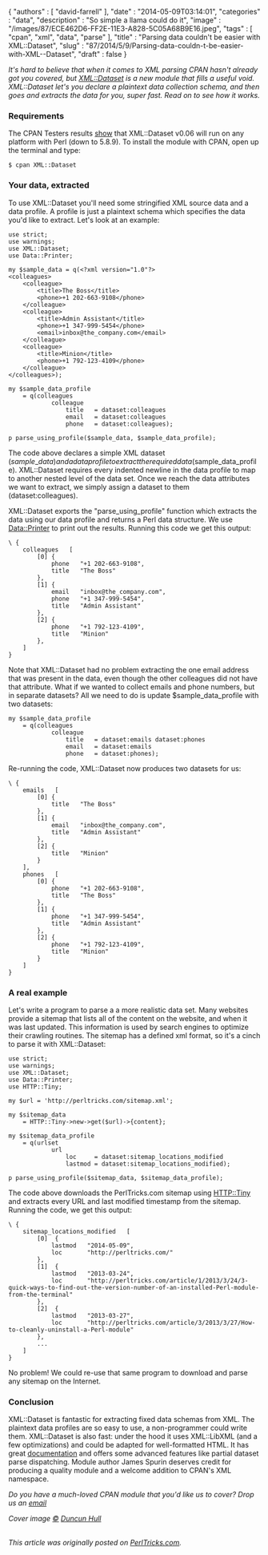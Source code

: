 {
   "authors" : [
      "david-farrell"
   ],
   "date" : "2014-05-09T03:14:01",
   "categories" : "data",
   "description" : "So simple a llama could do it",
   "image" : "/images/87/ECE462D6-FF2E-11E3-A828-5C05A68B9E16.jpeg",
   "tags" : [
      "cpan",
      "xml",
      "data",
      "parse"
   ],
   "title" : "Parsing data couldn't be easier with XML::Dataset",
   "slug" : "87/2014/5/9/Parsing-data-couldn-t-be-easier-with-XML--Dataset",
   "draft" : false
}


*It's hard to believe that when it comes to XML parsing CPAN hasn't already got you covered, but [XML::Dataset](https://metacpan.org/pod/XML::Dataset) is a new module that fills a useful void. XML::Dataset let's you declare a plaintext data collection schema, and then goes and extracts the data for you, super fast. Read on to see how it works.*

### Requirements

The CPAN Testers results [show](http://matrix.cpantesters.org/?dist=XML-Dataset+0.006) that XML::Dataset v0.06 will run on any platform with Perl (down to 5.8.9). To install the module with CPAN, open up the terminal and type:

``` prettyprint
$ cpan XML::Dataset
```

### Your data, extracted

To use XML::Dataset you'll need some stringified XML source data and a data profile. A profile is just a plaintext schema which specifies the data you'd like to extract. Let's look at an example:

``` prettyprint
use strict;
use warnings;
use XML::Dataset;
use Data::Printer;

my $sample_data = q(<?xml version="1.0"?>
<colleagues>
    <colleague>
        <title>The Boss</title>
        <phone>+1 202-663-9108</phone>
    </colleague>
    <colleague>
        <title>Admin Assistant</title>
        <phone>+1 347-999-5454</phone>
        <email>inbox@the_company.com</email>
    </colleague>
    <colleague>
        <title>Minion</title>
        <phone>+1 792-123-4109</phone>
    </colleague>
</colleagues>);

my $sample_data_profile
    = q(colleagues
            colleague
                title   = dataset:colleagues
                email   = dataset:colleagues
                phone   = dataset:colleagues);

p parse_using_profile($sample_data, $sample_data_profile);
```

The code above declares a simple XML dataset ($sample\_data) and a data profile to extract the required data ($sample\_data\_profile). XML::Dataset requires every indented newline in the data profile to map to another nested level of the data set. Once we reach the data attributes we want to extract, we simply assign a dataset to them (dataset:colleagues).

XML::Dataset exports the "parse\_using\_profile" function which extracts the data using our data profile and returns a Perl data structure. We use [Data::Printer](https://metacpan.org/pod/Data::Printer) to print out the results. Running this code we get this output:

``` prettyprint
\ {
    colleagues   [
        [0] {
            phone   "+1 202-663-9108",
            title   "The Boss"
        },
        [1] {
            email   "inbox@the_company.com",
            phone   "+1 347-999-5454",
            title   "Admin Assistant"
        },
        [2] {
            phone   "+1 792-123-4109",
            title   "Minion"
        },
    ]
}
```

Note that XML::Dataset had no problem extracting the one email address that was present in the data, even though the other colleagues did not have that attribute. What if we wanted to collect emails and phone numbers, but in separate datasets? All we need to do is update $sample\_data\_profile with two datasets:

``` prettyprint
my $sample_data_profile
    = q(colleagues
            colleague
                title   = dataset:emails dataset:phones
                email   = dataset:emails
                phone   = dataset:phones);
```

Re-running the code, XML::Dataset now produces two datasets for us:

``` prettyprint
\ {
    emails   [
        [0] {
            title   "The Boss"
        },
        [1] {
            email   "inbox@the_company.com",
            title   "Admin Assistant"
        },
        [2] {
            title   "Minion"
        }
    ],
    phones   [
        [0] {
            phone   "+1 202-663-9108",
            title   "The Boss"
        },
        [1] {
            phone   "+1 347-999-5454",
            title   "Admin Assistant"
        },
        [2] {
            phone   "+1 792-123-4109",
            title   "Minion"
        }
    ]
}
```

### A real example

Let's write a program to parse a a more realistic data set. Many websites provide a sitemap that lists all of the content on the website, and when it was last updated. This information is used by search engines to optimize their crawling routines. The sitemap has a defined xml format, so it's a cinch to parse it with XML::Dataset:

``` prettyprint
use strict;
use warnings;
use XML::Dataset;
use Data::Printer;
use HTTP::Tiny;

my $url = 'http://perltricks.com/sitemap.xml';

my $sitemap_data 
    = HTTP::Tiny->new->get($url)->{content};

my $sitemap_data_profile
    = q(urlset
            url
                loc     = dataset:sitemap_locations_modified
                lastmod = dataset:sitemap_locations_modified);

p parse_using_profile($sitemap_data, $sitemap_data_profile);
```

The code above downloads the PerlTricks.com sitemap using [HTTP::Tiny](https://metacpan.org/pod/HTTP::Tiny) and extracts every URL and last modified timestamp from the sitemap. Running the code, we get this output:

``` prettyprint
\ {
    sitemap_locations_modified   [
        [0]  {
            lastmod   "2014-05-09",
            loc       "http://perltricks.com/"
        },
        [1]  {
            lastmod   "2013-03-24",
            loc       "http://perltricks.com/article/1/2013/3/24/3-quick-ways-to-find-out-the-version-number-of-an-installed-Perl-module-from-the-terminal"
        },
        [2]  {
            lastmod   "2013-03-27",
            loc       "http://perltricks.com/article/3/2013/3/27/How-to-cleanly-uninstall-a-Perl-module"
        },
        ...
    ]
}
```

No problem! We could re-use that same program to download and parse any sitemap on the Internet.

### Conclusion

XML::Dataset is fantastic for extracting fixed data schemas from XML. The plaintext data profiles are so easy to use, a non-programmer could write them. XML::Dataset is also fast: under the hood it uses XML::LibXML (and a few optimizations) and could be adapted for well-formatted HTML. It has great [documentation](https://metacpan.org/pod/XML::Dataset) and offers some advanced features like partial dataset parse dispatching. Module author James Spurin deserves credit for producing a quality module and a welcome addition to CPAN's XML namespace.

*Do you have a much-loved CPAN module that you'd like us to cover? Drop us an [email](mailto:perltricks.com@gmail.com)*

*Cover image [©](https://creativecommons.org/licenses/by/2.0/) [Duncun Hull](https://www.flickr.com/photos/dullhunk/3948166814/in/photolist-71TorC-5RcLVC-5RcLk1-5R8vpe-5RcMC9-5R8w7D-5R8v7e-5RcM9Q-5RcLeL-5R8upk-5RcMso-5RcL7J-72QCEU-7KoKym-72QCsE-6FtTJ-6m6pyB-5AJCpY-6FvjN-6FuLy-6FtQL-6Fv4J-5BHeXd-6FuUe-6FtXH-6Fu9t-6FuAs-5AJCs3-5AJCsd-5AJCro-tS2dS-6kzkkD-6kDvjQ-6kDAtY-6kDvzS-6kD45L-6kzqYM-6kDvsE-6kDuys-6kDvcE-6m6prT-6kDupU-6kDuWw-6kDv6j-6kzkd2-6kDALo-5AJCsA-CJhVy-5AJCrN-5MzAkw)*

\
*This article was originally posted on [PerlTricks.com](http://perltricks.com).*
